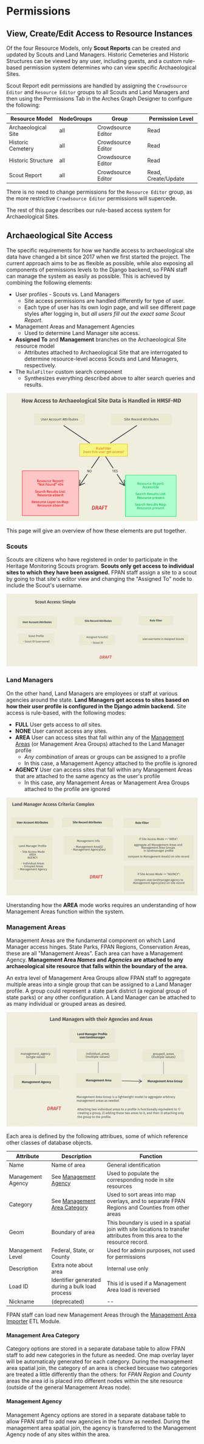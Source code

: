 # Permissions

## View, Create/Edit Access to Resource Instances

Of the four Resource Models, only **Scout Reports** can be created and updated by Scouts and Land Managers. Historic Cemeteries and Historic Structures can be viewed by any user, including guests, and a custom rule-based permission system determines who can view specific Archaeological Sites.

Scout Report edit permissions are handled by assigning the `Crowdsource Editor` and `Resource Editor` groups to all Scouts and Land Managers and then using the Permissions Tab in the Arches Graph Designer to configure the following:

| Resource Model | NodeGroups | Group | Permission Level |
|---|---|---|---|
| Archaeological Site | all | Crowdsource Editor | Read |
| Historic Cemetery | all | Crowdsource Editor | Read |
| Historic Structure | all | Crowdsource Editor | Read |
| Scout Report | all | Crowdsource Editor | Read, Create/Update |

There is no need to change permissions for the `Resource Editor` group, as the more restrictive `Crowdsource Editor` permissions will supercede.

The rest of this page describes our rule-based access system for Archaeological Sites.

## Archaeological Site Access

The specific requirements for how we handle access to archaeological site data have changed a bit since 2017 when we first started the project. The current approach aims to be as flexible as possible, while also exposing all components of permissions levels to the Django backend, so FPAN staff can manage the system as easily as possible. This is achieved by combining the following elements:

- User profiles - Scouts vs. Land Managers
   - Site access permissions are handled differently for type of user.
   - Each type of user has its own login page, and will see different page styles after logging in, but *all users fill out the exact same Scout Report*.
- Management Areas and Management Agencies
   - Used to determine Land Manager site access.
- **Assigned To** and **Management** branches on the Archaeological Site resource model
   - Attributes attached to Archaeological Site that are interrogated to determine resource-level access Scouts and Land Managers, respectively.
- The `RuleFilter` custom search component
   - Synthesizes everything described above to alter search queries and results.

![Overview](_static/images/perms-1.png)

This page will give an overview of how these elements are put together.

### Scouts

Scouts are citizens who have registered in order to participate in the Heritage Monitoring Scouts program. **Scouts only get access to individual sites to which they have been assigned.** FPAN staff assign a site to a scout by going to that site's editor view and changing the "Assigned To" node to include the Scout's username.

![Overview](_static/images/perms-2.png)

### Land Managers

On the other hand, Land Managers are employees or staff at various agencies around the state. **Land Managers get access to sites based on how their user profile is configured in the Django admin backend.** Site access is rule-based, with the following modes:

- **FULL** User gets access to *all* sites.
- **NONE** User cannot access any sites.
- **AREA** User can access sites that fall within any of the [Management Areas](#management-areas) (or Management Area Groups) attached to the Land Manager profile
   - *Any combination* of areas or groups can be assigned to a profile
   - In this case, a Management Agency attached to the profile is ignored
- **AGENCY** User can access sites that fall within any Management Areas that are attached to the same agency as the user's profile
   - In this case, any Management Areas or Management Area Groups attached to the profile are ignored

![Overview](_static/images/perms-3.png)

Unerstanding how the **AREA** mode works requires an understanding of how Management Areas function within the system.

### Management Areas

Management Areas are the fundamental component on which Land Manager access hinges. State Parks, FPAN Regions, Conservation Areas, these are all "Management Areas". Each area can have a Management Agency. **Management Area *Names* and *Agencies* are attached to any archaeological site resource that falls within the boundary of the area.**

An extra level of Management Area Groups allow FPAN staff to aggregate multiple areas into a single group that can be assigned to a Land Manager profile. A group could represent a state park district (a regional group of state parks) or any other configuration. A Land Manager can be attached to as many individual or grouped areas as desired.

![Overview](_static/images/perms-4.png)

Each area is defined by the following attribues, some of which reference other classes of database objects.

| Attribute | Description | Function |
|---|---|---|
| Name | Name of area | General identification |
| Management Agency | See [Management Agency](#management-agency) | Used to populate the corresponding node in site resources |
| Category | See [Management Area Category](#management-area-category) | Used to sort areas into map overlays, and to separate FPAN Regions and Counties from other areas |
| Geom | Boundary of area | This boundary is used in a spatial join with site locations to transfer attributes from this area to the resource record.
| Management Level | Federal, State, or County | Used for admin purposes, not used for permissions |
| Description | Extra note about area | Internal use only |
| Load ID | Identifier generated during a bulk load process | This id is used if a Management Area load is reversed |
| Nickname | (deprecated) | -- |

FPAN staff can load new Management Areas through the [Management Area Importer](project:extensions.md#management-area-importer) ETL Module.

#### Management Area Category

Category options are stored in a separate database table to allow FPAN staff to add new categories in the future as needed. One map overlay layer will be automaticaly generated for each category. During the management area spatial join, the category of an area is checked becuase two categories are treated a little differently than the others: for *FPAN Region* and *County* areas the area id is placed into different nodes within the site resource (outside of the general Management Areas node).

#### Management Agency

Management Agency options are stored in a separate database table to allow FPAN staff to add new agencies in the future as needed. During the management area spatial join, the agency is transferred to the Management Agency node of any sites within the area.

